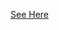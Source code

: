 <a href="https://raw.githack.com/BCM-HGSC/SMaHT_VAF_Cov/main/vaf_coverage_predictor.html">See Here</a>
